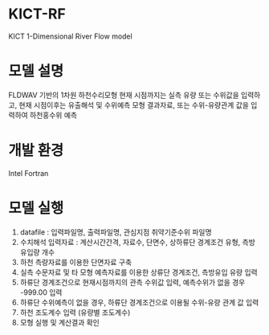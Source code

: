 # KICT-RF
KICT 1-Dimensional River Flow model
# 모델 설명

FLDWAV 기반의 1차원 하천수리모형
현재 시점까지는 실측 유량 또는 수위값을 입력하고, 현재 시점이후는 유출해석 및 수위예측 모형 결과자료, 또는 수위-유량관계 값을 입력하여 하천홍수위 예측

# 개발 환경

Intel Fortran

# 모델 실행

1. datafile : 입력파일명, 출력파일명, 관심지점 취약기준수위 파일명 
2. 수치해석 입력자료 : 계산시간간격, 자료수, 단면수, 상하류단 경계조건 유형, 측방유입량 개수 
3. 하천 측량자료를 이용한 단면자료 구축
4. 실측 수문자료 및 타 모형 예측자료를 이용한 상류단 경계조건, 측방유입 유량 입력
5. 하류단 경계조건으로 현재시점까지의 관측 수위값 입력, 예측수위가 없을 경우 -999.00 입력
6. 하류단 수위예측이 없을 경우, 하류단 경계조건으로 이용될 수위-유량 관계 값 입력
7. 하천 조도계수 입력 (유량별 조도계수)
8. 모형 실행 및 계산결과 확인



